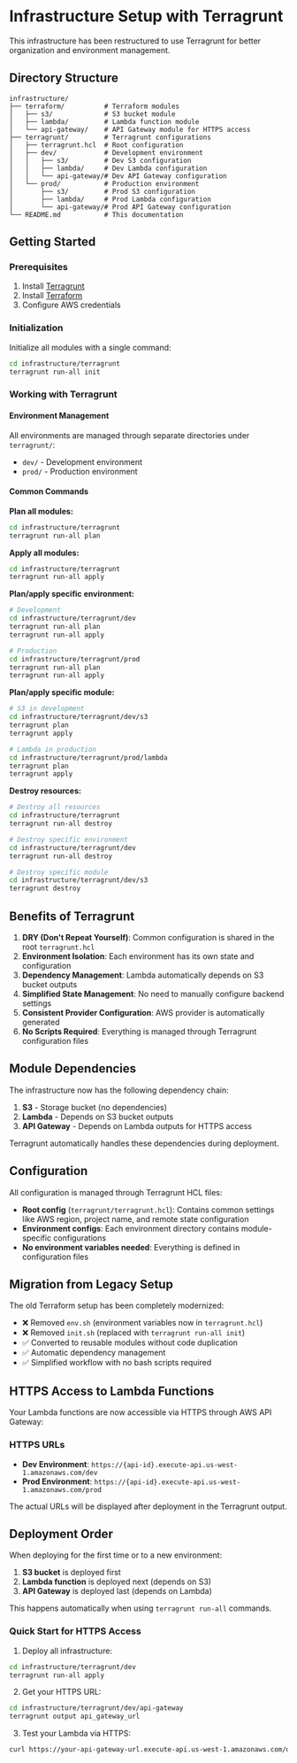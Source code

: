 # Infrastructure Setup with Terragrunt

This infrastructure has been restructured to use Terragrunt for better organization and environment management.

## Directory Structure

```
infrastructure/
├── terraform/          # Terraform modules
│   ├── s3/             # S3 bucket module
│   ├── lambda/         # Lambda function module
│   └── api-gateway/    # API Gateway module for HTTPS access
├── terragrunt/         # Terragrunt configurations
│   ├── terragrunt.hcl  # Root configuration
│   ├── dev/            # Development environment
│   │   ├── s3/         # Dev S3 configuration
│   │   ├── lambda/     # Dev Lambda configuration
│   │   └── api-gateway/# Dev API Gateway configuration
│   └── prod/           # Production environment
│       ├── s3/         # Prod S3 configuration
│       ├── lambda/     # Prod Lambda configuration
│       └── api-gateway/# Prod API Gateway configuration
└── README.md           # This documentation
```

## Getting Started

### Prerequisites

1. Install [Terragrunt](https://terragrunt.gruntwork.io/docs/getting-started/install/)
2. Install [Terraform](https://www.terraform.io/downloads.html)
3. Configure AWS credentials

### Initialization

Initialize all modules with a single command:

```bash
cd infrastructure/terragrunt
terragrunt run-all init
```

### Working with Terragrunt

#### Environment Management

All environments are managed through separate directories under `terragrunt/`:
- `dev/` - Development environment
- `prod/` - Production environment

#### Common Commands

**Plan all modules:**
```bash
cd infrastructure/terragrunt
terragrunt run-all plan
```

**Apply all modules:**
```bash
cd infrastructure/terragrunt
terragrunt run-all apply
```

**Plan/apply specific environment:**
```bash
# Development
cd infrastructure/terragrunt/dev
terragrunt run-all plan
terragrunt run-all apply

# Production
cd infrastructure/terragrunt/prod
terragrunt run-all plan
terragrunt run-all apply
```

**Plan/apply specific module:**
```bash
# S3 in development
cd infrastructure/terragrunt/dev/s3
terragrunt plan
terragrunt apply

# Lambda in production
cd infrastructure/terragrunt/prod/lambda
terragrunt plan
terragrunt apply
```

**Destroy resources:**
```bash
# Destroy all resources
cd infrastructure/terragrunt
terragrunt run-all destroy

# Destroy specific environment
cd infrastructure/terragrunt/dev
terragrunt run-all destroy

# Destroy specific module
cd infrastructure/terragrunt/dev/s3
terragrunt destroy
```

## Benefits of Terragrunt

1. **DRY (Don't Repeat Yourself)**: Common configuration is shared in the root `terragrunt.hcl`
2. **Environment Isolation**: Each environment has its own state and configuration
3. **Dependency Management**: Lambda automatically depends on S3 bucket outputs
4. **Simplified State Management**: No need to manually configure backend settings
5. **Consistent Provider Configuration**: AWS provider is automatically generated
6. **No Scripts Required**: Everything is managed through Terragrunt configuration files

## Module Dependencies

The infrastructure now has the following dependency chain:
1. **S3** - Storage bucket (no dependencies)
2. **Lambda** - Depends on S3 bucket outputs
3. **API Gateway** - Depends on Lambda outputs for HTTPS access

Terragrunt automatically handles these dependencies during deployment.

## Configuration

All configuration is managed through Terragrunt HCL files:

- **Root config** (`terragrunt/terragrunt.hcl`): Contains common settings like AWS region, project name, and remote state configuration
- **Environment configs**: Each environment directory contains module-specific configurations
- **No environment variables needed**: Everything is defined in configuration files

## Migration from Legacy Setup

The old Terraform setup has been completely modernized:
- ❌ Removed `env.sh` (environment variables now in `terragrunt.hcl`)
- ❌ Removed `init.sh` (replaced with `terragrunt run-all init`)
- ✅ Converted to reusable modules without code duplication
- ✅ Automatic dependency management
- ✅ Simplified workflow with no bash scripts required 

## HTTPS Access to Lambda Functions

Your Lambda functions are now accessible via HTTPS through AWS API Gateway:

### HTTPS URLs
- **Dev Environment**: `https://{api-id}.execute-api.us-west-1.amazonaws.com/dev`
- **Prod Environment**: `https://{api-id}.execute-api.us-west-1.amazonaws.com/prod`

The actual URLs will be displayed after deployment in the Terragrunt output.

## Deployment Order

When deploying for the first time or to a new environment:

1. **S3 bucket** is deployed first
2. **Lambda function** is deployed next (depends on S3)
3. **API Gateway** is deployed last (depends on Lambda)

This happens automatically when using `terragrunt run-all` commands.

### Quick Start for HTTPS Access

1. Deploy all infrastructure:
```bash
cd infrastructure/terragrunt/dev
terragrunt run-all apply
```

2. Get your HTTPS URL:
```bash
cd infrastructure/terragrunt/dev/api-gateway
terragrunt output api_gateway_url
```

3. Test your Lambda via HTTPS:
```bash
curl https://your-api-gateway-url.execute-api.us-west-1.amazonaws.com/dev
``` 